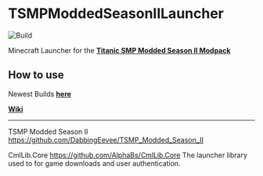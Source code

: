 # TSMPModdedSeasonIILauncher
![Build](https://github.com/albert-du/TSMPModdedSeasonIILauncher/workflows/Build/badge.svg)

Minecraft Launcher for the **[Titanic SMP Modded Season II Modpack](https://github.com/DabbingEevee/TSMP_Modded_Season_II)**


## How to use
Newest Builds **[here](https://nightly.link/albert-du/TSMPModdedSeasonIILauncher/workflows/dotnet-core/master)** 

**[Wiki]()** 


---
TSMP Modded Season II <https://github.com/DabbingEevee/TSMP_Modded_Season_II>

CmlLib.Core <https://github.com/AlphaBs/CmlLib.Core> The launcher library used to for game downloads and user authentication.
